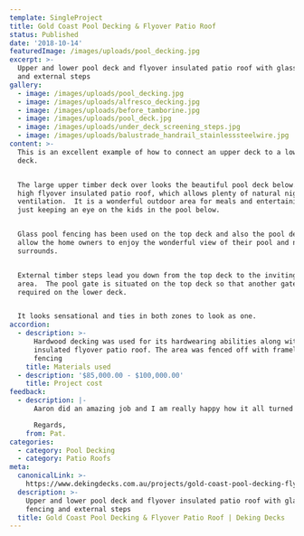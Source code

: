 ```yaml
---
template: SingleProject
title: Gold Coast Pool Decking & Flyover Patio Roof
status: Published
date: '2018-10-14'
featuredImage: /images/uploads/pool_decking.jpg
excerpt: >-
  Upper and lower pool deck and flyover insulated patio roof with glass fencing
  and external steps
gallery:
  - image: /images/uploads/pool_decking.jpg
  - image: /images/uploads/alfresco_decking.jpg
  - image: /images/uploads/before_tamborine.jpg
  - image: /images/uploads/pool_deck.jpg
  - image: /images/uploads/under_deck_screening_steps.jpg
  - image: /images/uploads/balustrade_handrail_stainlesssteelwire.jpg
content: >-
  This is an excellent example of how to connect an upper deck to a lower pool
  deck.  


  The large upper timber deck over looks the beautiful pool deck below. It has a
  high flyover insulated patio roof, which allows plenty of natural night and
  ventilation.  It is a wonderful outdoor area for meals and entertaining, or
  just keeping an eye on the kids in the pool below. 


  Glass pool fencing has been used on the top deck and also the pool deck to
  allow the home owners to enjoy the wonderful view of their pool and natural
  surrounds. 


  External timber steps lead you down from the top deck to the inviting pool
  area.  The pool gate is situated on the top deck so that another gate is not
  required on the lower deck.


  It looks sensational and ties in both zones to look as one.
accordion:
  - description: >-
      Hardwood decking was used for its hardwearing abilities along with an
      insulated flyover patio roof. The area was fenced off with frameless glass
      fencing
    title: Materials used
  - description: '$85,000.00 - $100,000.00'
    title: Project cost
feedback:
  - description: |-
      Aaron did an amazing job and I am really happy how it all turned out.

      Regards,
    from: Pat.
categories:
  - category: Pool Decking
  - category: Patio Roofs
meta:
  canonicalLink: >-
    https://www.dekingdecks.com.au/projects/gold-coast-pool-decking-flyover-patio-roof/
  description: >-
    Upper and lower pool deck and flyover insulated patio roof with glass
    fencing and external steps
  title: Gold Coast Pool Decking & Flyover Patio Roof | Deking Decks
---
```


